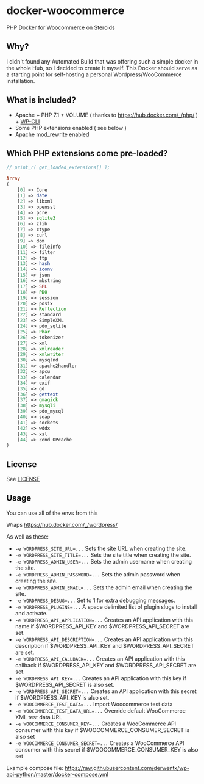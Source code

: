 # docker-woocommerce
PHP Docker for Woocommerce on Steroids

## Why?

I didn't found any Automated Build that was offering such a simple docker in the whole Hub, so I decided to create it myself.
This Docker should serve as a starting point for self-hosting a personal Wordpress/WooCommerce installation.

## What is included?

* Apache + PHP 7.1 + VOLUME ( thanks to https://hub.docker.com/_/php/ ) + [WP-CLI](http://wp-cli.org/)
* Some PHP extensions enabled ( see below )
* Apache mod_rewrite enabled

## Which PHP extensions come pre-loaded?

```php
// print_r( get_loaded_extensions() );

Array
(
    [0] => Core
    [1] => date
    [2] => libxml
    [3] => openssl
    [4] => pcre
    [5] => sqlite3
    [6] => zlib
    [7] => ctype
    [8] => curl
    [9] => dom
    [10] => fileinfo
    [11] => filter
    [12] => ftp
    [13] => hash
    [14] => iconv
    [15] => json
    [16] => mbstring
    [17] => SPL
    [18] => PDO
    [19] => session
    [20] => posix
    [21] => Reflection
    [22] => standard
    [23] => SimpleXML
    [24] => pdo_sqlite
    [25] => Phar
    [26] => tokenizer
    [27] => xml
    [28] => xmlreader
    [29] => xmlwriter
    [30] => mysqlnd
    [31] => apache2handler
    [32] => apcu
    [33] => calendar
    [34] => exif
    [35] => gd
    [36] => gettext
    [37] => gmagick
    [38] => mysqli
    [39] => pdo_mysql
    [40] => soap
    [41] => sockets
    [42] => wddx
    [43] => xsl
    [44] => Zend OPcache
)
```

## License
See [LICENSE](LICENSE)

## Usage

You can use all of the envs from this

Wraps https://hub.docker.com/_/wordpress/

As well as these:

- `-e WORDPRESS_SITE_URL=...`  Sets the site URL when creating the site.
- `-e WORDPRESS_SITE_TITLE=...` Sets the site title when creating the site.
- `-e WORDPRESS_ADMIN_USER=...` Sets the admin username when creating the site.
- `-e WORDPRESS_ADMIN_PASSWORD=...` Sets the admin password when creating the site.
- `-e WORDPRESS_ADMIN_EMAIL=...` Sets the admin email when creating the site.
- `-e WORDPRESS_DEBUG=...` Set to 1 for extra debugging messages.
- `-e WORDPRESS_PLUGINS=...` A space delimited list of plugin slugs to install and activate.
- `-e WORDPRESS_API_APPLICATION=...` Creates an API application with this name if $WORDPRESS_API_KEY and $WORDPRESS_API_SECRET are set.
- `-e WORDPRESS_API_DESCRIPTION=...` Creates an API application with this description if $WORDPRESS_API_KEY and $WORDPRESS_API_SECRET are set.
- `-e WORDPRESS_API_CALLBACK=...` Creates an API application with this callback if $WORDPRESS_API_KEY and $WORDPRESS_API_SECRET are set.
- `-e WORDPRESS_API_KEY=...` Creates an API application with this key if $WORDPRESS_API_SECRET is also set.
- `-e WORDPRESS_API_SECRET=...` Creates an API application with this secret if $WORDPRESS_API_KEY is also set.
- `-e WOOCOMMERCE_TEST_DATA=...` Import Woocommerce test data
- `-e WOOCOMMERCE_TEST_DATA_URL=...` Override default WooCommerce XML test data URL
- `-e WOOCOMMERCE_CONSUMER_KEY=...` Creates a WooCommerce API consumer with this key if $WOOCOMMERCE_CONSUMER_SECRET is also set
- `-e WOOCOMMERCE_CONSUMER_SECRET=...` Creates a WooCommerce API consumer with this secret if $WOOCOMMERCE_CONSUMER_KEY is also set

Example compose file: https://raw.githubusercontent.com/derwentx/wp-api-python/master/docker-compose.yml
